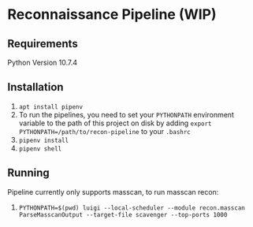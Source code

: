 # Reconnaissance Pipeline (WIP)
## Requirements
Python Version 10.7.4
## Installation
1. `apt install pipenv`
2. To run the pipelines, you need to set your `PYTHONPATH` environment variable to the path of this project on disk by adding `export PYTHONPATH=/path/to/recon-pipeline` to your `.bashrc`   
3. `pipenv install`
4. `pipenv shell`

## Running
Pipeline currently only supports masscan, to run masscan recon:
1. `PYTHONPATH=$(pwd) luigi --local-scheduler --module recon.masscan ParseMasscanOutput --target-file scavenger --top-ports 1000`


